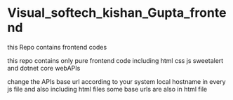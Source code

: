 # Visual_softech_kishan_Gupta_frontend
this Repo contains frontend codes


this repo contains only pure frontend code including html css js sweetalert and dotnet core webAPIs 


change the APIs base url according to your system local hostname in every js file and also including html files some base urls are also in html file 

